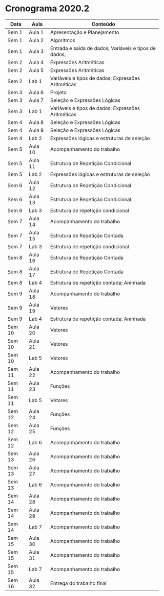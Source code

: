 # Cronograma 2020.2 

| Data | Aula | Conteúdo |
| --- | --- | --- | 
| Sem 1 | Aula 1 | Apresentação e Planejamento |
| Sem 1 | Aula 2 | Algoritmos  |
| Sem 1 | Aula 3 |  Entrada e saída de dados; Variáveis e tipos de dados;  |
| Sem 2 | Aula 4 | Expressões Aritméticas  | 
| Sem 2 | Aula 5 | Expressões Aritméticas |
| Sem 2 | Lab 1 |   Variáveis e tipos de dados; Expressões Aritméticas |
| Sem 3 | Aula 6 | Projeto  | 
| Sem 3 | Aula 7 | Seleção e Expressões Lógicas | 
| Sem 3 | Lab 1 |   Variáveis e tipos de dados; Expressões Aritméticas | 
| Sem 4 | Aula 8 | Seleção e Expressões Lógicas | 
| Sem 4 | Aula 9 | Seleção e Expressões Lógicas | 
| Sem 4 | Lab 2 |  Expressões lógicas e estruturas de seleção | 
| Sem 5 | Aula 10 | Acompanhamento do trabalho | 
| Sem 5 | Aula 11 | Estrutura de Repetição Condicional | 
| Sem 5 | Lab 2 | Expressões lógicas e estruturas de seleção | 
| Sem 6 | Aula 12 | Estrutura de Repetição Condicional | 
| Sem 6 | Aula 13 | Estrutura de Repetição Condicional | 
| Sem 6 | Lab 3 | Estrutura de repetição condicional | 
| Sem 7 | Aula 14 | Acompanhamento do trabalho |
| Sem 7 | Aula 15 | Estrutura de Repetição Contada | 
| Sem 7 | Lab 3 | Estrutura de repetição condicional | 
| Sem 8 | Aula 16 | Estrutura de Repetição Contada | 
| Sem 8 | Aula 17 | Estrutura de Repetição Contada | 
| Sem 8 | Lab 4 |  Estrutura de repetição contada; Aninhada | 
| Sem 9 | Aula 18 | Acompanhamento do trabalho | 
| Sem 9 | Aula 19 | Vetores | 
| Sem 9 | Lab 4 | Estrutura de repetição contada; Aninhada | 
| Sem 10 | Aula 20 | Vetores | 
| Sem 10 | Aula 21 | Vetores | 
| Sem 10 | Lab 5 | Vetores | 
| Sem 11 | Aula 22 | Acompanhamento do trabalho | 
| Sem 11 | Aula 23 | Funções | 
| Sem 11 | Lab 5 | Vetores | 
| Sem 12 | Aula 24 | Funções |
| Sem 12 | Aula 25 | Funções | 
| Sem 12 | Lab 6 | Acompanhamento do trabalho | 
| Sem 13 | Aula 26  |  Acompanhamento do trabalho | 
| Sem 13 | Aula 27 | Acompanhamento do trabalho | 
| Sem 13 | Lab 6 | Acompanhamento do trabalho | 
| Sem 14 | Aula 28 | Acompanhamento do trabalho | 
| Sem 14 | Aula 29 | Acompanhamento do trabalho |
| Sem 14 | Lab 7 | Acompanhamento do trabalho | 
| Sem 15 | Aula 30 | Acompanhamento do trabalho | 
| Sem 15 | Aula 31 | Acompanhamento do trabalho |
| Sem 15 | Lab 7 | Acompanhamento do trabalho | 
| Sem 16 | Aula 32 | Entrega do trabalho final |

